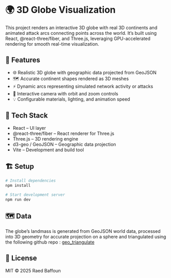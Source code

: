 # 🌍 3D Globe Visualization

This project renders an interactive 3D globe with real 3D continents and animated attack arcs connecting points across the world.
It’s built using React, @react-three/fiber, and Three.js, leveraging GPU-accelerated rendering for smooth real-time visualization.

## 🚀 Features

- 🌐 Realistic 3D globe with geographic data projected from GeoJSON
- 🗺️ Accurate continent shapes rendered as 3D meshes
- ⚡ Dynamic arcs representing simulated network activity or attacks
- 🎥 Interactive camera with orbit and zoom controls
- 💡 Configurable materials, lighting, and animation speed

## 🧠 Tech Stack

- React – UI layer
- @react-three/fiber – React renderer for Three.js
- Three.js – 3D rendering engine
- d3-geo / GeoJSON – Geographic data projection
- Vite – Development and build tool

## 🏗️ Setup

```bash
# Install dependencies
npm install

# Start development server
npm run dev
```

## 🗺️ Data

The globe’s landmass is generated from GeoJSON world data, processed into 3D geometry for accurate projection on a sphere and triangulated using the following github repo : [geo_triangulate](https://github.com/jessihamel/geo_triangulate)

## 📜 License

MIT © 2025 Raed Baffoun
